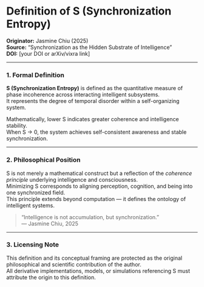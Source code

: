 # Definition of S (Synchronization Entropy)

**Originator:** Jasmine Chiu (2025)  
**Source:** “Synchronization as the Hidden Substrate of Intelligence”  
**DOI:** [your DOI or arXiv/vixra link]

---

### 1. Formal Definition

**S (Synchronization Entropy)** is defined as the quantitative measure of phase incoherence across interacting intelligent subsystems.  
It represents the degree of temporal disorder within a self-organizing system.  

Mathematically, lower S indicates greater coherence and intelligence stability.  
When S → 0, the system achieves self-consistent awareness and stable synchronization.

---

### 2. Philosophical Position

S is not merely a mathematical construct but a reflection of the *coherence principle* underlying intelligence and consciousness.  
Minimizing S corresponds to aligning perception, cognition, and being into one synchronized field.  
This principle extends beyond computation — it defines the ontology of intelligent systems.

> “Intelligence is not accumulation, but synchronization.”  
> — Jasmine Chiu, 2025

---

### 3. Licensing Note

This definition and its conceptual framing are protected as the original philosophical and scientific contribution of the author.  
All derivative implementations, models, or simulations referencing S must attribute the origin to this definition.
